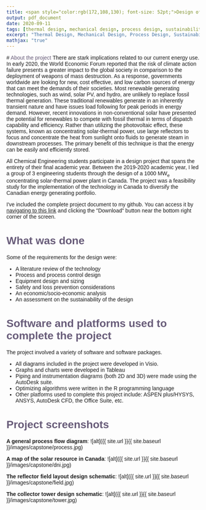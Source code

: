 ```yaml
---
title: <span style="color:rgb(172,108,130); font-size: 52pt;">Design of a 1000MW Solar Thermal Power Plant in Canada</span>
output: pdf_document
date: 2020-09-11
tags: [thermal design, mechanical design, process design, sustainability]
excerpt: "Thermal Design, Mechanical Design, Process Design, Sustainability"
mathjax: "true"
---
```

<span style="font-family:Arial;">
# <span style="color:rgb(104,92,121);">About the project</span>
There are stark implications related to our current energy use. In early 2020, the World Economic Forum reported that the risk of climate action failure presents a greater impact to the global society in comparison to the deployment of weapons of mass destruction. As a response, governments worldwide are looking for new, cost effective, and low carbon sources of energy that can meet the demands of their societies. Most renewable generating technologies, such as wind, solar PV, and hydro, are unlikely to replace fossil thermal generation. These traditional renewables generate in an inherently transient nature and have issues load following for peak periods in energy demand. However, recent innovations in non-conventional solar have presented the potential for renewables to compete with fossil thermal in terms of dispatch capability and efficiency. Rather than utilizing the photovoltaic effect, these systems, known as concentrating solar-thermal power, use large reflectors to focus and concentrate the heat from sunlight onto fluids to generate steam in downstream processes. The primary benefit of this technique is that the energy can be easily and efficiently stored.

All Chemical Engineering students participate in a design project that spans the entirety of their final academic year. Between the 2019-2020 academic year, I led a group of 3 engineering students through the design of a 1000 MW<sub>e</sub> concentrating solar-thermal power plant in Canada. The project was a feasibility study for the implementation of the technology in Canada to diversify the Canadian energy generating portfolio.

I've included the complete project document to my github. You can access it by [navigating to this link](https://github.com/michaelspanidis/michaelspanidis.github.io/blob/master/projectdocs/Sunwell%20Solar%20Power%20Facility%20Design%20of%20a%201000%20MW%20Concentrating%20Solar%20Power%20Plant.pdf) and clicking the "Download" button near the bottom right corner of the screen.

# <span style="color:rgb(104,92,121);">What was done</span>
Some of the requirements for the design were:
* A literature review of the technology
* Process and process control design
* Equipment design and sizing
* Safety and loss prevention considerations
* An economic/socio-economic analysis
* An assessment on the sustainability of the design

# <span style="color:rgb(104,92,121);">Software and platforms used to complete the project</span>
The project involved a variety of software and software packages.
* All diagrams included in the project were developed in Visio.
* Graphs and charts were developed in Tableau
* Piping and instrumentation diagrams (both 2D and 3D) were made using the AutoDesk suite.
* Optimizing algorithms were written in the R programming language
* Other platforms used to complete this project include: ASPEN plus/HYSYS, ANSYS, AutoDesk CFD, the Office Suite, etc.

# <span style="color:rgb(104,92,121);">Project screenshots</span>

**A general process flow diagram**:
![alt]({{ site.url }}{{ site.baseurl }}/images/capstone/process.jpg)

**A map of the solar resource in Canada**:
![alt]({{ site.url }}{{ site.baseurl }}/images/capstone/dni.jpg)

**The reflector field layout design schematic**:
![alt]({{ site.url }}{{ site.baseurl }}/images/capstone/field.jpg)

**The collector tower design schematic**:
![alt]({{ site.url }}{{ site.baseurl }}/images/capstone/tower.jpg)
